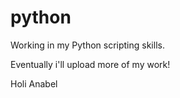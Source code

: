 # python

Working in my Python scripting skills. 

Eventually i'll upload more of my work!

Holi Anabel
